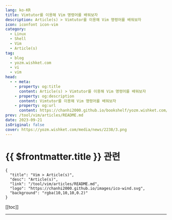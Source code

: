 ```yaml
---
lang: ko-KR
title: Vimtutor를 이용해 Vim 명령어를 배워보자
description: Article(s) > Vimtutor를 이용해 Vim 명령어를 배워보자
icon: iconfont icon-vim
category: 
  - Linux
  - Shell
  - Vim
  - Article(s)
tag: 
  - blog
  - yozm.wishket.com
  - vi
  - vim
head:
  - - meta:
    - property: og:title
      content: Article(s) > Vimtutor를 이용해 Vim 명령어를 배워보자
    - property: og:description
      content: Vimtutor를 이용해 Vim 명령어를 배워보자
    - property: og:url
      content: https://chanhi2000.github.io/bookshelf/yozm.wishket.com/2238.html
prev: /tool/vim/articles/README.md
date: 2023-09-21
isOriginal: false
cover: https://yozm.wishket.com/media/news/2238/3.png
---
```


# {{ $frontmatter.title }} 관련

```component VPCard
{
  "title": "Vim > Article(s)",
  "desc": "Article(s)",
  "link": "/tool/vim/articles/README.md",
  "logo": "https://chanhi2000.github.io/images/ico-wind.svg",
  "background": "rgba(10,10,10,0.2)"
}
```

[[toc]]

---

<SiteInfo
  name="Vimtutor를 이용해 Vim 명령어를 배워보자 | 요즘IT"
  desc="MacOS와 같은 유닉스 계열 운영체제에서 개발하게 되면 터미널 환경에서 텍스트를 수정할 일이 많이 생기곤 합니다. 물론 요즘은 VSCode, Webstorm 같은 코드 에디터나 IDE가 잘 되어 있어서 이를 활용할 수도 있지만, 운영체제의 기본 텍스트 에디터가 Vim이다 보니 부득이하게 사용해야만 하는 경우가 있죠. 오늘은 Vimtutor에서 제공해 주는 튜토리얼을 한번 쭉 훑어보면서 Vim 명령어를 다시 상기해 보려고 합니다. 이번 글을 통해 Vim 사용법이 익숙하지 않은 분들에게 도움이 되면 좋겠습니다."
  url="https://yozm.wishket.com/magazine/detail/2238/"
  logo="https://yozm.wishket.com/static/renewal/img/global/gnb_yozmit.svg"
  preview="https://yozm.wishket.com/media/news/2238/3.png"/>

<!-- TODO: 작성 -->

